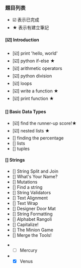 ### 題目列表 
- ☑️ 表示已完成
- ★ 表示有建立筆記
#### [☑️] Introduction 
- [☑️] print 'hello, world'
- [☑️] python if-else ★
- [☑️] arithmetic operators
- [☑️] python division
- [☑️] loops
- [☑️] write a function ★
- [☑️] print function ★
#### [] Basic Data Types
- [☑️] find the runner-up score!★
- [☑️] nested lists ★
- [] finding the percentage
- [] lists
- [] tuples
#### [] Strings
- [] String Split and Join
- [] What's Your Name?
- [] Mutations
- [] Find a string
- [] String Validators
- [] Text Alignment
- [] Text Wrap
- [] Designer Door Mat
- [] String Formatting
- [] Alphabet Rangoli
- [] Capitalize!
- [] The Minion Game
- [] Merge the Tools!

* - [ ] Mercury
* - [x] Venus